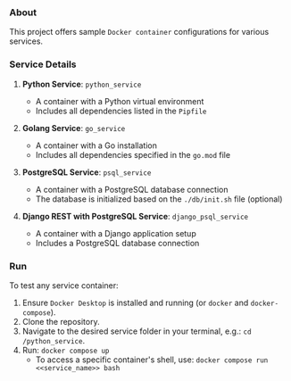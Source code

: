 ### About

This project offers sample `Docker container` configurations for various services.

### Service Details

1. **Python Service**: `python_service`
   - A container with a Python virtual environment
   - Includes all dependencies listed in the `Pipfile`

2. **Golang Service**: `go_service`
   - A container with a Go installation
   - Includes all dependencies specified in the `go.mod` file

3. **PostgreSQL Service**: `psql_service`
   - A container with a PostgreSQL database connection
   - The database is initialized based on the `./db/init.sh` file (optional)

4. **Django REST with PostgreSQL Service**: `django_psql_service`
   - A container with a Django application setup
   - Includes a PostgreSQL database connection

### Run

To test any service container:

1. Ensure `Docker Desktop` is installed and running (or `docker` and `docker-compose`).
2. Clone the repository.
3. Navigate to the desired service folder in your terminal, e.g.: `cd /python_service`.
4. Run: `docker compose up`
    * To access a specific container's shell, use: `docker compose run <<service_name>> bash`